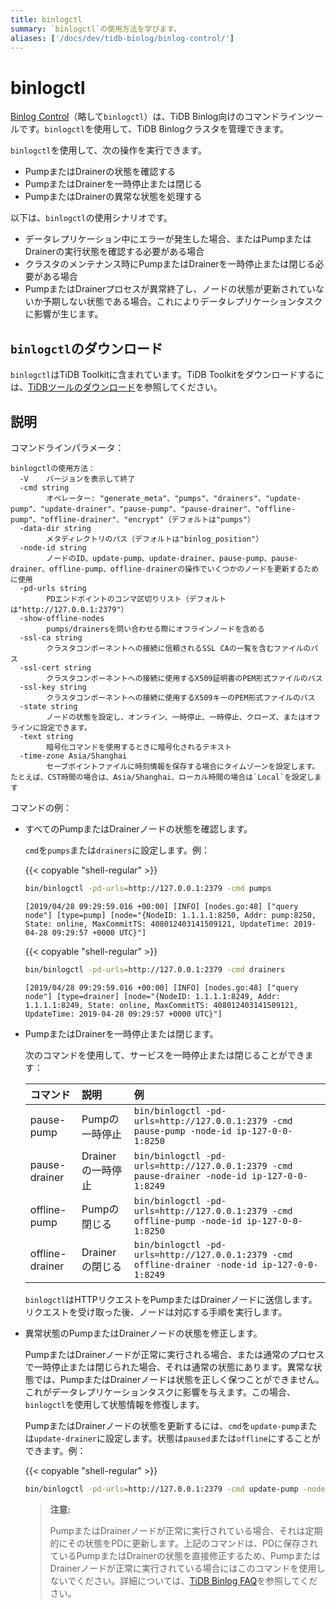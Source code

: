 ```yaml
---
title: binlogctl
summary: `binlogctl`の使用方法を学びます。
aliases: ['/docs/dev/tidb-binlog/binlog-control/']
---
```


# binlogctl

[Binlog Control](https://github.com/pingcap/tidb-binlog/tree/master/binlogctl)（略して`binlogctl`）は、TiDB Binlog向けのコマンドラインツールです。`binlogctl`を使用して、TiDB Binlogクラスタを管理できます。

`binlogctl`を使用して、次の操作を実行できます。

* PumpまたはDrainerの状態を確認する
* PumpまたはDrainerを一時停止または閉じる
* PumpまたはDrainerの異常な状態を処理する

以下は、`binlogctl`の使用シナリオです。

* データレプリケーション中にエラーが発生した場合、またはPumpまたはDrainerの実行状態を確認する必要がある場合
* クラスタのメンテナンス時にPumpまたはDrainerを一時停止または閉じる必要がある場合
* PumpまたはDrainerプロセスが異常終了し、ノードの状態が更新されていないか予期しない状態である場合。これによりデータレプリケーションタスクに影響が生じます。

## `binlogctl`のダウンロード

`binlogctl`はTiDB Toolkitに含まれています。TiDB Toolkitをダウンロードするには、[TiDBツールのダウンロード](/download-ecosystem-tools.md)を参照してください。

## 説明

コマンドラインパラメータ：

```
binlogctlの使用方法：
  -V    バージョンを表示して終了
  -cmd string
        オペレーター: "generate_meta"、"pumps"、"drainers"、"update-pump"、"update-drainer"、"pause-pump"、"pause-drainer"、"offline-pump"、"offline-drainer"、"encrypt"（デフォルトは"pumps"）
  -data-dir string
        メタディレクトリのパス（デフォルトは"binlog_position"）
  -node-id string
        ノードのID、update-pump、update-drainer、pause-pump、pause-drainer、offline-pump、offline-drainerの操作でいくつかのノードを更新するために使用
  -pd-urls string
        PDエンドポイントのコンマ区切りリスト（デフォルトは"http://127.0.0.1:2379"）
  -show-offline-nodes
        pumps/drainersを問い合わせる際にオフラインノードを含める
  -ssl-ca string
        クラスタコンポーネントへの接続に信頼されるSSL CAの一覧を含むファイルのパス
  -ssl-cert string
        クラスタコンポーネントへの接続に使用するX509証明書のPEM形式ファイルのパス
  -ssl-key string
        クラスタコンポーネントへの接続に使用するX509キーのPEM形式ファイルのパス
  -state string
        ノードの状態を設定し、オンライン、一時停止、一時停止、クローズ、またはオフラインに設定できます。
  -text string
        暗号化コマンドを使用するときに暗号化されるテキスト
  -time-zone Asia/Shanghai
        セーブポイントファイルに時刻情報を保存する場合にタイムゾーンを設定します。たとえば、CST時間の場合は、Asia/Shanghai、ローカル時間の場合は`Local`を設定します
```

コマンドの例：

- すべてのPumpまたはDrainerノードの状態を確認します。

    `cmd`を`pumps`または`drainers`に設定します。例：

    {{< copyable "shell-regular" >}}

    ```bash
    bin/binlogctl -pd-urls=http://127.0.0.1:2379 -cmd pumps
    ```

    ```
    [2019/04/28 09:29:59.016 +00:00] [INFO] [nodes.go:48] ["query node"] [type=pump] [node="{NodeID: 1.1.1.1:8250, Addr: pump:8250, State: online, MaxCommitTS: 408012403141509121, UpdateTime: 2019-04-28 09:29:57 +0000 UTC}"]
    ```

    {{< copyable "shell-regular" >}}

    ```bash
    bin/binlogctl -pd-urls=http://127.0.0.1:2379 -cmd drainers
    ```

    ```
    [2019/04/28 09:29:59.016 +00:00] [INFO] [nodes.go:48] ["query node"] [type=drainer] [node="{NodeID: 1.1.1.1:8249, Addr: 1.1.1.1:8249, State: online, MaxCommitTS: 408012403141509121, UpdateTime: 2019-04-28 09:29:57 +0000 UTC}"]
    ```

- PumpまたはDrainerを一時停止または閉じます。

    次のコマンドを使用して、サービスを一時停止または閉じることができます：

    | コマンド             | 説明           | 例                                                                                             |
    | :--------------- | :------------- | :------------------------------------------------------------------------------------------------|
    | pause-pump      | Pumpの一時停止 | `bin/binlogctl -pd-urls=http://127.0.0.1:2379 -cmd pause-pump -node-id ip-127-0-0-1:8250`       |
    | pause-drainer   | Drainerの一時停止 | `bin/binlogctl -pd-urls=http://127.0.0.1:2379 -cmd pause-drainer -node-id ip-127-0-0-1:8249`    |
    | offline-pump    | Pumpの閉じる | `bin/binlogctl -pd-urls=http://127.0.0.1:2379 -cmd offline-pump -node-id ip-127-0-0-1:8250`     |
    | offline-drainer | Drainerの閉じる | `bin/binlogctl -pd-urls=http://127.0.0.1:2379 -cmd offline-drainer -node-id ip-127-0-0-1:8249`  |

    `binlogctl`はHTTPリクエストをPumpまたはDrainerノードに送信します。リクエストを受け取った後、ノードは対応する手順を実行します。

- 異常状態のPumpまたはDrainerノードの状態を修正します。

    PumpまたはDrainerノードが正常に実行される場合、または通常のプロセスで一時停止または閉じられた場合、それは通常の状態にあります。異常な状態では、PumpまたはDrainerノードは状態を正しく保つことができません。これがデータレプリケーションタスクに影響を与えます。この場合、`binlogctl`を使用して状態情報を修復します。

    PumpまたはDrainerノードの状態を更新するには、`cmd`を`update-pump`または`update-drainer`に設定します。状態は`paused`または`offline`にすることができます。例：

    {{< copyable "shell-regular" >}}

    ```bash
    bin/binlogctl -pd-urls=http://127.0.0.1:2379 -cmd update-pump -node-id ip-127-0-0-1:8250 -state paused
    ```

    > **注意:**
    >
    > PumpまたはDrainerノードが正常に実行されている場合、それは定期的にその状態をPDに更新します。上記のコマンドは、PDに保存されているPumpまたはDrainerの状態を直接修正するため、PumpまたはDrainerノードが正常に実行されている場合にはこのコマンドを使用しないでください。詳細については、[TiDB Binlog FAQ](/tidb-binlog/tidb-binlog-faq.md)を参照してください。